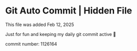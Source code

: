 # Git Auto Commit | Hidden File

This file was added Feb 12, 2025

Just for fun and keeping my daily git commit active 🤪

commit number: 1126164
